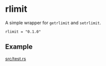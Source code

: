 # rlimit

A simple wrapper for `getrlimit` and `setrlimit`.

    rlimit = "0.1.0"

## Example

[src/test.rs](https://github.com/Nugine/rlimit/blob/master/src/test.rs)
